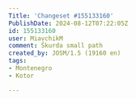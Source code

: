 ```yaml
---
Title: 'Changeset #155133160'
PublishDate: 2024-08-12T07:22:05Z
id: 155133160
user: MiavchikM
comment: Škurda small path
created_by: JOSM/1.5 (19160 en)
tags:
- Montenegro
- Kotor

---
```


